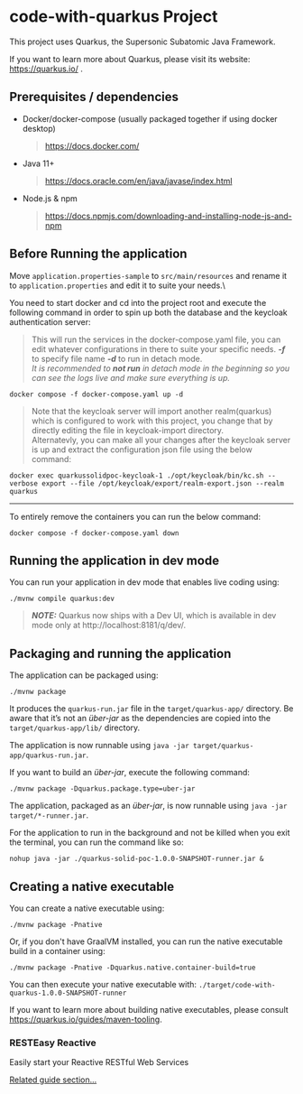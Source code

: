 # code-with-quarkus Project

This project uses Quarkus, the Supersonic Subatomic Java Framework.

If you want to learn more about Quarkus, please visit its website: https://quarkus.io/ .

## Prerequisites / dependencies
- Docker/docker-compose (usually packaged together if using docker desktop)
  > https://docs.docker.com/
- Java 11+
  > https://docs.oracle.com/en/java/javase/index.html
- Node.js & npm
  > https://docs.npmjs.com/downloading-and-installing-node-js-and-npm

## Before Running the application
Move `application.properties-sample` to `src/main/resources` and rename it to `application.properties` and edit it to suite your needs.\

You need to start docker and cd into the project root and execute the following command in order to spin up both the database and the keycloak authentication server:
> This will run the services in the docker-compose.yaml file, you can edit whatever configurations in there to suite your specific needs.
**_-f_** to specify file name **_-d_** to run in detach mode.\
*It is recommended to __not run__ in detach mode in the beginning so you can see the logs live and make sure everything is up.*
```shell script
docker compose -f docker-compose.yaml up -d
```
> Note that the keycloak server will import another realm(quarkus) which is configured to work with this project, you change that by directly editing the file in keycloak-import directory.\
> Alternatevly, you can make all your changes after the keycloak server is up and extract the configuration json file using the below command:
```shell script
docker exec quarkussolidpoc-keycloak-1 ./opt/keycloak/bin/kc.sh --verbose export --file /opt/keycloak/export/realm-export.json --realm quarkus
```

---

To entirely remove the containers you can run the below command:
```shell script
docker compose -f docker-compose.yaml down
```


## Running the application in dev mode

You can run your application in dev mode that enables live coding using:
```shell script
./mvnw compile quarkus:dev
```

> **_NOTE:_**  Quarkus now ships with a Dev UI, which is available in dev mode only at http://localhost:8181/q/dev/.

## Packaging and running the application

The application can be packaged using:
```shell script
./mvnw package
```
It produces the `quarkus-run.jar` file in the `target/quarkus-app/` directory.
Be aware that it’s not an _über-jar_ as the dependencies are copied into the `target/quarkus-app/lib/` directory.

The application is now runnable using `java -jar target/quarkus-app/quarkus-run.jar`.

If you want to build an _über-jar_, execute the following command:
```shell script
./mvnw package -Dquarkus.package.type=uber-jar
```

The application, packaged as an _über-jar_, is now runnable using `java -jar target/*-runner.jar`.

For the application to run in the background and not be killed when you exit the terminal, you can run the command like so:
```shell script
nohup java -jar ./quarkus-solid-poc-1.0.0-SNAPSHOT-runner.jar &
```

## Creating a native executable

You can create a native executable using:
```shell script
./mvnw package -Pnative
```

Or, if you don't have GraalVM installed, you can run the native executable build in a container using:
```shell script
./mvnw package -Pnative -Dquarkus.native.container-build=true
```

You can then execute your native executable with: `./target/code-with-quarkus-1.0.0-SNAPSHOT-runner`

If you want to learn more about building native executables, please consult https://quarkus.io/guides/maven-tooling.

### RESTEasy Reactive

Easily start your Reactive RESTful Web Services

[Related guide section...](https://quarkus.io/guides/getting-started-reactive#reactive-jax-rs-resources)
